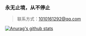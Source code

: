 ### 永无止境，从不停止
> 联系方式：1010161292@qq.com

[![Anurag's github stats](https://github-readme-stats.vercel.app/api?username=xiaodaweb&count_private=true)](https://github.com/anuraghazra/github-readme-stats)
